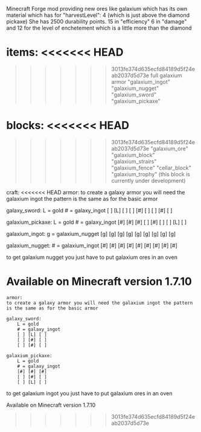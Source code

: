 Minecraft Forge mod providing new ores like galaxium which has its own material which has for "harvestLevel": 4 (which is just above the diamond pickaxe)
She has 2500 durability points.
15 in "efficiency" 
6 in "damage" and 12 for the level of enchetement which is a little more than the diamond


items:
<<<<<<< HEAD
=======

>>>>>>> 3013fe374d635ecfd84189d5f24eab2037d5d73e
    full galaxium armor
    "galaxium_ingot"
    "galaxium_nugget"
    "galaxium_sword"
    "galaxium_pickaxe"

blocks:
<<<<<<< HEAD
=======

>>>>>>> 3013fe374d635ecfd84189d5f24eab2037d5d73e
    "galaxium_ore"
    "galaxium_block"
    "galaxium_strairs"
    "galaxium_fence"
    "cellar_block"
    "galaxium_trophy" (this block is currently under development)


craft:
<<<<<<< HEAD
    armor:
    to create a galaxy armor you will need the galaxium ingot the pattern is the same as for the basic armor
    
   galaxy_sword:
       L = gold
       # = galaxy_ingot
       [ ] [L] [ ]
       [ ] [#] [ ]
       [ ] [#] [ ]
        
   galaxium_pickaxe:
       L = gold
       # = galaxy_ingot
       [#] [#] [#]
       [ ] [#] [ ]
       [ ] [L] [ ]

   galaxium_ingot:
       g = galaxium_nugget
       [g] [g] [g]
       [g] [g] [g]
       [g] [g] [g]

   galaxium_nugget:
      # = galaxium_ingot
       [#] [#] [#]
       [#] [#] [#]
       [#] [#] [#]



to get galaxium nugget you just have to put galaxium ores in an oven



Available on Minecraft version 1.7.10
=======

    armor:
    to create a galaxy armor you will need the galaxium ingot the pattern is the same as for the basic armor
    
    galaxy_sword:
        L = gold
        # = galaxy_ingot
        [ ] [L] [ ]
        [ ] [#] [ ]
        [ ] [#] [ ]
        
    galaxium_pickaxe:
        L = gold
        # = galaxy_ingot
        [#] [#] [#]
        [ ] [#] [ ]
        [ ] [L] [ ]



to get galaxium ingot you just have to put galaxium ores in an oven



Available on Minecraft version 1.7.10
>>>>>>> 3013fe374d635ecfd84189d5f24eab2037d5d73e
